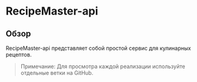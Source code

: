 # RecipeMaster-api

## Обзор

RecipeMaster-api представляет собой простой сервис для кулинарных рецептов.
> Примечание: Для просмотра каждой реализации используйте отдельные ветки на GitHub.
